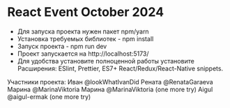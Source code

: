 # React Event October 2024
- Для запуска проекта нужен пакет npm/yarn
- Установка требуемых библиотек - npm install
- Запуск проекта - npm run dev
- Проект запускается на http://localhost:5173/
- Для удобства установите полноценной работы установите Расширения:
ESlint, Prettier, ES7+ React/Redux/React-Native snippets.

Участники проекта:
Иван @lookWhatIvanDid
Рената @RenataGaraeva
Марина @MarinaViktoria
Марина @MarinaViktoria (one more try)
Aigul @aigul-ermak (one more try)

